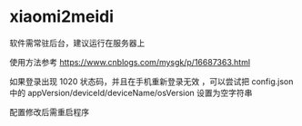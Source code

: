 # xiaomi2meidi

软件需常驻后台，建议运行在服务器上

使用方法参考  https://www.cnblogs.com/mysgk/p/16687363.html

如果登录出现 1020 状态码，并且在手机重新登录无效 ，可以尝试把 config.json 中的 appVersion/deviceId/deviceName/osVersion 设置为空字符串

配置修改后需重启程序
